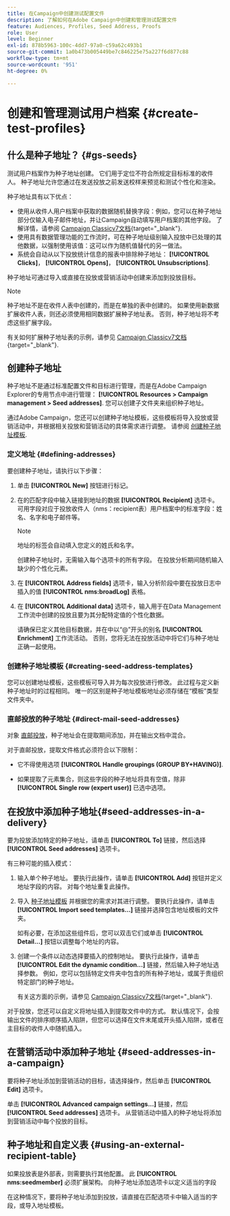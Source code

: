 ```yaml
---
title: 在Campaign中创建测试配置文件
description: 了解如何在Adobe Campaign中创建和管理测试配置文件
feature: Audiences, Profiles, Seed Address, Proofs
role: User
level: Beginner
exl-id: 878b5963-100c-4dd7-97a0-c59a62c493b1
source-git-commit: 1a0b473b005449be7c846225e75a227f6d877c88
workflow-type: tm+mt
source-wordcount: '951'
ht-degree: 0%

---
```


# 创建和管理测试用户档案 {#create-test-profiles}

## 什么是种子地址？ {#gs-seeds}

测试用户档案作为种子地址创建。 它们用于定位不符合所规定目标标准的收件人。 种子地址允许您通过在发送投放之前发送校样来预览和测试个性化和渲染。

种子地址具有以下优点：

* 使用从收件人用户档案中获取的数据随机替换字段：例如，您可以在种子地址部分仅输入电子邮件地址，并让Campaign自动填写用户档案的其他字段。 了解详情，请参阅 [Campaign Classicv7文档](https://experienceleague.adobe.com/docs/campaign-classic/using/sending-messages/using-seed-addresses/use-case--selecting-seed-addresses-on-criteria.html?lang=en){target="_blank"}.
* 使用具有数据管理功能的工作流时，可在种子地址级别输入投放中已处理的其他数据，以强制使用该值：这可以作为随机值替代的另一做法。
* 系统会自动从以下投放统计信息的报表中排除种子地址： **[!UICONTROL Clicks]**， **[!UICONTROL Opens]**， **[!UICONTROL Unsubscriptions]**.

种子地址可通过导入或直接在投放或营销活动中创建来添加到投放目标。

>[!NOTE]
>
>种子地址不是在收件人表中创建的，而是在单独的表中创建的。 如果使用新数据扩展收件人表，则还必须使用相同数据扩展种子地址表。 否则，种子地址将不考虑这些扩展字段。
>
>有关如何扩展种子地址表的示例，请参见 [Campaign Classicv7文档](https://experienceleague.adobe.com/docs/campaign-classic/using/sending-messages/using-seed-addresses/use-case--selecting-seed-addresses-on-criteria.html){target="_blank"}.



## 创建种子地址

种子地址不是通过标准配置文件和目标进行管理，而是在Adobe Campaign Explorer的专用节点中进行管理： **[!UICONTROL Resources > Campaign management > Seed addresses]**. 您可以创建子文件夹来组织种子地址。

通过Adobe Campaign，您还可以创建种子地址模板，这些模板将导入投放或营销活动中，并根据相关投放和营销活动的具体需求进行调整。 请参阅 [创建种子地址模板](#creating-seed-address-templates).

### 定义地址 {#defining-addresses}

要创建种子地址，请执行以下步骤：

1. 单击 **[!UICONTROL New]** 按钮进行标记。
1. 在的匹配字段中输入链接到地址的数据 **[!UICONTROL Recipient]** 选项卡。 可用字段对应于投放收件人（nms：recipient表）用户档案中的标准字段：姓名、名字和电子邮件等。

   >[!NOTE]
   >
   >地址的标签会自动填入您定义的姓氏和名字。
   >
   >创建种子地址时，无需输入每个选项卡的所有字段。 在投放分析期间随机输入缺少的个性化元素。

1. 在 **[!UICONTROL Address fields]** 选项卡，输入分析阶段中要在投放日志中插入的值 **[!UICONTROL nms:broadLog]** 表格。

1. 在 **[!UICONTROL Additional data]** 选项卡，输入用于在Data Management工作流中创建的投放且要为其分配特定值的个性化数据。

   请确保已定义其他目标数据，并在中以“@”开头的别名 **[!UICONTROL Enrichment]** 工作流活动。 否则，您将无法在投放活动中将它们与种子地址正确一起使用。

### 创建种子地址模板 {#creating-seed-address-templates}

您可以创建地址模板，这些模板可导入并为每次投放进行修改。 此过程与定义新种子地址时的过程相同。 唯一的区别是种子地址模板地址必须存储在“模板”类型文件夹中。

### 直邮投放的种子地址 {#direct-mail-seed-addresses}

对象 [直邮投放](../send/direct-mail.md)，种子地址会在提取期间添加，并在输出文档中混合。

对于直邮投放，提取文件格式必须符合以下限制：

* 它不得使用选项 **[!UICONTROL Handle groupings (GROUP BY+HAVING)]**.

* 如果提取了元素集合，则这些字段的种子地址将具有空值，除非 **[!UICONTROL Single row (expert user)]** 已选中选项。

## 在投放中添加种子地址{#seed-addresses-in-a-delivery}

要为投放添加特定的种子地址，请单击 **[!UICONTROL To]** 链接，然后选择 **[!UICONTROL Seed addresses]** 选项卡。

有三种可能的插入模式：

1. 输入单个种子地址。  要执行此操作，请单击 **[!UICONTROL Add]** 按钮并定义地址字段的内容。 对每个地址重复此操作。

1. 导入 [种子地址模板](#creating-seed-address-template) 并根据您的需求对其进行调整。 要执行此操作，请单击 **[!UICONTROL Import seed templates...]** 链接并选择包含地址模板的文件夹。

   如有必要，在添加这些组件后，您可以双击它们或单击 **[!UICONTROL Detail...]** 按钮以调整每个地址的内容。

1. 创建一个条件以动态选择要插入的控制地址。 要执行此操作，请单击 **[!UICONTROL Edit the dynamic condition...]** 链接，然后输入种子地址选择参数。 例如，您可以包括特定文件夹中包含的所有种子地址，或属于贵组织特定部门的种子地址。

   有关这方面的示例，请参见 [Campaign Classicv7文档](https://experienceleague.adobe.com/docs/campaign-classic/using/sending-messages/using-seed-addresses/use-case--selecting-seed-addresses-on-criteria.html){target="_blank"}.

对于投放，您还可以自定义将地址插入到提取文件中的方式。 默认情况下，会按输出文件的排序顺序插入陷阱，但您可以选择在文件末尾或开头插入陷阱，或者在主目标的收件人中随机插入。

## 在营销活动中添加种子地址 {#seed-addresses-in-a-campaign}

要将种子地址添加到营销活动的目标，请选择操作，然后单击 **[!UICONTROL Edit]** 选项卡。

单击 **[!UICONTROL Advanced campaign settings...]** 链接，然后 **[!UICONTROL Seed addresses]** 选项卡。 从营销活动中插入的种子地址将添加到营销活动中每个投放的目标。

## 种子地址和自定义表 {#using-an-external-recipient-table}

如果投放表是外部表，则需要执行其他配置。 此 **[!UICONTROL nms:seedmember]** 必须扩展架构。 向种子地址添加选项卡以定义适当的字段

在这种情况下，要将种子地址添加到投放，请直接在匹配选项卡中输入适当的字段，或导入地址模板。

<!--The **nms:seedMember** schema extension is [this section](../../configuration/using/seed-addresses.md).-->

